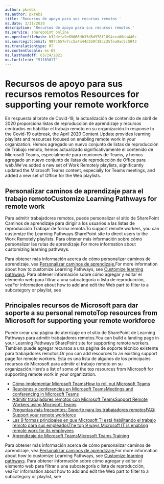 ```yaml
---
author: pkrebs
ms.author: pkrebs
title: 'Recursos de apoyo para sus recursos remotos '
ms.date: 3/31/2020
description: 'Recursos de apoyo para sus recursos remotos '
ms.service: sharepoint online
ms.openlocfilehash: b32defa9e60066db33d6d978f1894cea00da446c
ms.sourcegitcommit: 907c657e7cc5a4a44d2b9f38cc35fea9ac5c5943
ms.translationtype: MT
ms.contentlocale: es-ES
ms.lasthandoff: 03/24/2021
ms.locfileid: "51163017"
---
```

# <a name="resources-for-supporting-your-remote-workforce"></a><span data-ttu-id="55819-103">Recursos de apoyo para sus recursos remotos </span><span class="sxs-lookup"><span data-stu-id="55819-103">Resources for supporting your remote workforce</span></span>
<span data-ttu-id="55819-104">En respuesta al brote de Covid-19, la actualización de contenido de abril de 2020 proporciona listas de reproducción de aprendizaje y recursos centrados en habilitar el trabajo remoto en su organización.</span><span class="sxs-lookup"><span data-stu-id="55819-104">In response to the Covid-19 outbreak, the April 2020 Content Update provides learning playlists and resources focused on enabling remote work in your organization.</span></span> <span data-ttu-id="55819-105">Hemos agregado un nuevo conjunto de listas de reproducción de Trabajo remoto, hemos actualizado significativamente el contenido de Microsoft Teams, especialmente para reuniones de Teams, y hemos agregado un nuevo conjunto de listas de reproducción de Office para web.</span><span class="sxs-lookup"><span data-stu-id="55819-105">We’ve added a new set of Work Remotely playlists, significantly updated the Microsoft Teams content, especially for Teams meetings, and added a new set of Office for the Web playlists.</span></span> 

## <a name="customize-learning-pathways-for-remote-work"></a><span data-ttu-id="55819-106">Personalizar caminos de aprendizaje para el trabajo remoto</span><span class="sxs-lookup"><span data-stu-id="55819-106">Customize Learning Pathways for remote work</span></span>
<span data-ttu-id="55819-107">Para admitir trabajadores remotos, puede personalizar el sitio de SharePoint Caminos de aprendizaje para dirigir a los usuarios a las listas de reproducción Trabajar de forma remota.</span><span class="sxs-lookup"><span data-stu-id="55819-107">To support remote workers, you can customize the Learning Pathways SharePoint site to direct users to the Work Remotely playlists.</span></span> <span data-ttu-id="55819-108">Para obtener más información sobre cómo personalizar las rutas de aprendizaje.</span><span class="sxs-lookup"><span data-stu-id="55819-108">For more information about customizing learning pathways.</span></span>

<span data-ttu-id="55819-109">Para obtener más información acerca de cómo personalizar caminos de aprendizaje, vea [Personalizar caminos de aprendizaje.](custom_overview.md)</span><span class="sxs-lookup"><span data-stu-id="55819-109">For more information about how to customize Learning Pathways, see [Customize learning pathways](custom_overview.md).</span></span> <span data-ttu-id="55819-110">Para obtener información sobre cómo agregar y editar el elemento web para filtrar a una subcategoría o lista de reproducción, vea</span><span class="sxs-lookup"><span data-stu-id="55819-110">For information about how to add and edit the Web part to filter to a subcategory or playlist, see</span></span> 

## <a name="top-resources-from-microsoft-for-supporting-your-remote-workforce"></a><span data-ttu-id="55819-111">Principales recursos de Microsoft para dar soporte a su personal remoto</span><span class="sxs-lookup"><span data-stu-id="55819-111">Top resources from Microsoft for supporting your remote workforce</span></span>
<span data-ttu-id="55819-112">Puede crear una página de aterrizaje en el sitio de SharePoint de Learning Pathways para admitir trabajadores remotos.</span><span class="sxs-lookup"><span data-stu-id="55819-112">You can build a landing page in your Learning Pathways SharePoint site for supporting remote workers.</span></span> <span data-ttu-id="55819-113">También puede agregar recursos a una página de soporte técnico existente para trabajadores remotos.</span><span class="sxs-lookup"><span data-stu-id="55819-113">Or you can add resources to an existing support page for remote workers.</span></span> <span data-ttu-id="55819-114">Esta es una lista de algunos de los principales recursos de Microsoft para admitir el trabajo remoto en su organización.</span><span class="sxs-lookup"><span data-stu-id="55819-114">Here’s a list of some of the top resources from Microsoft for supporting remote work in your organization.</span></span> 
- [<span data-ttu-id="55819-115">Cómo implementar Microsoft Teams</span><span class="sxs-lookup"><span data-stu-id="55819-115">How to roll out Microsoft Teams</span></span>](/microsoftteams/how-to-roll-out-teams)
- [<span data-ttu-id="55819-116">Reuniones y conferencias en Microsoft Teams</span><span class="sxs-lookup"><span data-stu-id="55819-116">Meetings and conferencing in Microsoft Teams</span></span>](/microsoftteams/deploy-meetings-microsoft-teams-landing-page)
- [<span data-ttu-id="55819-117">Admitir trabajadores remotos con Microsoft Teams</span><span class="sxs-lookup"><span data-stu-id="55819-117">Support Remote Workers using Microsoft Teams</span></span>](/microsoftteams/support-remote-work-with-teams)
- [<span data-ttu-id="55819-118">Preguntas más frecuentes: Soporte para los trabajadores remotos</span><span class="sxs-lookup"><span data-stu-id="55819-118">FAQ: Support your remote workforce</span></span>](/microsoftteams/faq-support-remote-workforce)
- [<span data-ttu-id="55819-119">Las 9 formas principales en que Microsoft TI está habilitando el trabajo remoto para sus empleados</span><span class="sxs-lookup"><span data-stu-id="55819-119">The top 9 ways Microsoft IT is enabling remote work for its employees</span></span>](https://www.microsoft.com/microsoft-365/blog/2020/03/12/top-9-ways-microsoft-it-enabling-remote-work-employees/)
- [<span data-ttu-id="55819-120">Aprendizaje de Microsoft Teams</span><span class="sxs-lookup"><span data-stu-id="55819-120">Microsoft Teams Training</span></span>](/microsoftteams/training-microsoft-teams-landing-page)


<span data-ttu-id="55819-121">Para obtener más información acerca de cómo personalizar caminos de aprendizaje, vea [Personalizar caminos de aprendizaje.](custom_overview.md)</span><span class="sxs-lookup"><span data-stu-id="55819-121">For more information about how to customize Learning Pathways, see [Customize learning pathways](custom_overview.md).</span></span> <span data-ttu-id="55819-122">Para obtener información sobre cómo agregar y editar el elemento web para filtrar a una subcategoría o lista de reproducción, vea</span><span class="sxs-lookup"><span data-stu-id="55819-122">For information about how to add and edit the Web part to filter to a subcategory or playlist, see</span></span> 


